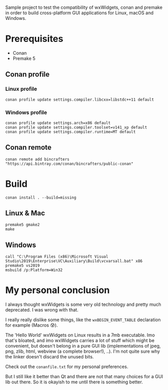 Sample project to test the compatibility of wxWidgets, conan and premake
in order to build cross-platform GUI applications for Linux, macOS and Windows.

# Prerequisites

- Conan
- Premake 5

## Conan profile

### Linux profile

```
conan profile update settings.compiler.libcxx=libstdc++11 default
```

### Windows profile

```
conan profile update settings.arch=x86 default
conan profile update settings.compiler.toolset=v141_xp default
conan profile update settings.compiler.runtime=MT default
```

## Conan remote

```
conan remote add bincrafters "https://api.bintray.com/conan/bincrafters/public-conan"
```

# Build

```
conan install . --build=missing
```

## Linux & Mac

```
premake5 gmake2
make
```

## Windows

```
call "C:\Program Files (x86)\Microsoft Visual Studio\2019\Enterprise\VC\Auxiliary\Build\vcvarsall.bat" x86
premake5 vs2019
msbuild /p:Platform=Win32
```

# My personal conclusion

I always thought wxWidgets is some very old technology and pretty much deprecated.
I was wrong with that.

I really really dislike some things, like the `wxBEGIN_EVENT_TABLE` declaration for example (Macros :cold_sweat:).

The 'Hello World' wxWidgets on Linux results in a 7mb executable. Imo that's bloated, and imo wxWidgets carries
a lot of stuff which might be convenient, but doesn't belong in a pure GUI lib (implementations of jpeg, png, zlib, html, webview (a complete browser!), ..).
I'm not quite sure why the linker doesn't discard the unused bits.

Check out the `conanfile.txt` for my personal preferences.

But I still like it better than Qt and there are not that many choices for a GUI lib out there.
So it is okayish to me until there is something better.
